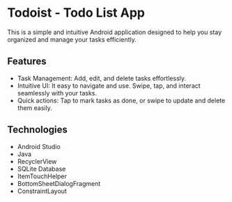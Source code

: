 # Todoist - Todo List App
This is a simple and intuitive Android application designed to help you stay organized and manage your tasks efficiently.
## Features
- Task Management: Add, edit, and delete tasks effortlessly.
- Intuitive UI: It easy to navigate and use. Swipe, tap, and interact seamlessly with your tasks.
- Quick actions: Tap to mark tasks as done, or swipe to update and delete them easily.
## Technologies
- Android Studio
- Java
- RecyclerView
- SQLite Database
- ItemTouchHelper
- BottomSheetDialogFragment
- ConstraintLayout
